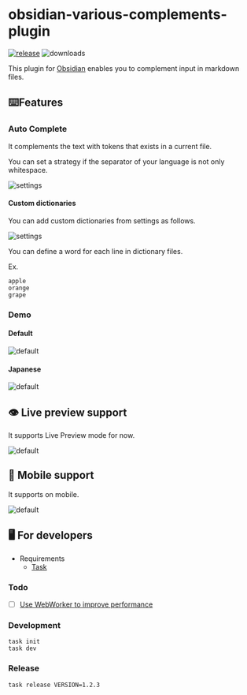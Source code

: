 # obsidian-various-complements-plugin

[![release](https://img.shields.io/github/release/tadashi-aikawa/obsidian-various-complements-plugin.svg)](https://github.com/tadashi-aikawa/obsidian-various-complements-plugin/releases/latest)
![downloads](https://img.shields.io/github/downloads/tadashi-aikawa/obsidian-various-complements-plugin/total)

This plugin for [Obsidian] enables you to complement input in markdown files.

## ⌨️Features

### Auto Complete

It complements the text with tokens that exists in a current file.

You can set a strategy if the separator of your language is not only whitespace.

![settings](https://raw.githubusercontent.com/tadashi-aikawa/obsidian-various-complements-plugin/main/demo/settings.png)

#### Custom dictionaries

You can add custom dictionaries from settings as follows.

![settings](https://raw.githubusercontent.com/tadashi-aikawa/obsidian-various-complements-plugin/main/demo/settings-custom-directories.png)

You can define a word for each line in dictionary files.

Ex.
```
apple
orange
grape
```

### Demo

#### Default

![default](https://raw.githubusercontent.com/tadashi-aikawa/obsidian-various-complements-plugin/main/demo/default.gif)

#### Japanese

![default](https://raw.githubusercontent.com/tadashi-aikawa/obsidian-various-complements-plugin/main/demo/japanese.gif)

## 👁 Live preview support

It supports Live Preview mode for now.

![default](https://raw.githubusercontent.com/tadashi-aikawa/obsidian-various-complements-plugin/main/demo/livepreview.gif)

## 📱 Mobile support

It supports on mobile.

![default](https://raw.githubusercontent.com/tadashi-aikawa/obsidian-various-complements-plugin/main/demo/mobile.gif)

## 🖥️ For developers

- Requirements
    - [Task]

### Todo

- [ ] [Use WebWorker to improve performance](https://github.com/obsidianmd/obsidian-releases/pull/155#issuecomment-774930410)

### Development

```console
task init
task dev
```

### Release

```
task release VERSION=1.2.3
```

[Obsidian]: https://obsidian.md/
[Task]: https://github.com/go-task/task
